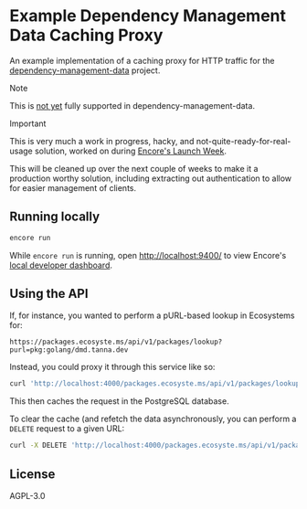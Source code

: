 # Example Dependency Management Data Caching Proxy

An example implementation of a caching proxy for HTTP traffic for the [dependency-management-data](https://dmd.tanna.dev) project.

> [!NOTE]
> This is [not yet](https://gitlab.com/tanna.dev/dependency-management-data/-/merge_requests/263) fully supported in dependency-management-data.

> [!IMPORTANT]
> This is very much a work in progress, hacky, and not-quite-ready-for-real-usage solution, worked on during [Encore's Launch Week](https://encore.dev/launchweek).
>
> This will be cleaned up over the next couple of weeks to make it a production worthy solution, including extracting out authentication to allow for easier management of clients.

## Running locally

```bash
encore run
```

While `encore run` is running, open [http://localhost:9400/](http://localhost:9400/) to view Encore's [local developer dashboard](https://encore.dev/docs/observability/dev-dash).

## Using the API

If, for instance, you wanted to perform a pURL-based lookup in Ecosystems for:

```
https://packages.ecosyste.ms/api/v1/packages/lookup?purl=pkg:golang/dmd.tanna.dev
```

Instead, you could proxy it through this service like so:

```sh
curl 'http://localhost:4000/packages.ecosyste.ms/api/v1/packages/lookup?purl=pkg:golang/dmd.tanna.dev' -i -H 'Authorization: Bearer me'
```

This then caches the request in the PostgreSQL database.

To clear the cache (and refetch the data asynchronously, you can perform a `DELETE` request to a given URL:

```sh
curl -X DELETE 'http://localhost:4000/packages.ecosyste.ms/api/v1/packages/lookup?purl=pkg:golang/dmd.tanna.dev' -i -H 'Authorization: Bearer me'
```

## License

AGPL-3.0
